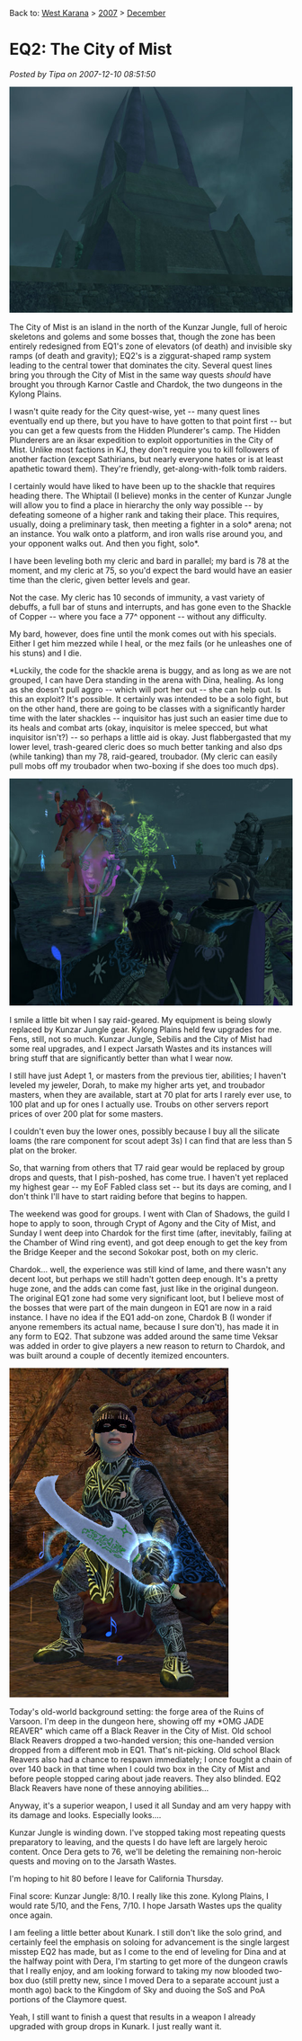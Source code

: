 Back to: [West Karana](/posts/westkarana.md) > [2007](/posts/2007/westkarana.md) > [December](./westkarana.md)
# EQ2: The City of Mist

*Posted by Tipa on 2007-12-10 08:51:50*

![everquest2-2007-12-09-03-07-19-93.jpg](../../../uploads/2007/12/everquest2-2007-12-09-03-07-19-93.jpg)

The City of Mist is an island in the north of the Kunzar Jungle, full of heroic skeletons and golems and some bosses that, though the zone has been entirely redesigned from EQ1's zone of elevators (of death) and invisible sky ramps (of death and gravity); EQ2's is a ziggurat-shaped ramp system leading to the central tower that dominates the city. Several quest lines bring you through the City of Mist in the same way quests *should* have brought you through Karnor Castle and Chardok, the two dungeons in the Kylong Plains.

I wasn't quite ready for the City quest-wise, yet -- many quest lines eventually end up there, but you have to have gotten to that point first -- but you can get a few quests from the Hidden Plunderer's camp. The Hidden Plunderers are an iksar expedition to exploit opportunities in the City of Mist. Unlike most factions in KJ, they don't require you to kill followers of another faction (except Sathirians, but nearly everyone hates or is at least apathetic toward them). They're friendly, get-along-with-folk tomb raiders.

I certainly would have liked to have been up to the shackle that requires heading there. The Whiptail (I believe) monks in the center of Kunzar Jungle will allow you to find a place in hierarchy the only way possible -- by defeating someone of a higher rank and taking their place. This requires, usually, doing a preliminary task, then meeting a fighter in a solo* arena; not an instance. You walk onto a platform, and iron walls rise around you, and your opponent walks out. And then you fight, solo*.

I have been leveling both my cleric and bard in parallel; my bard is 78 at the moment, and my cleric at 75, so you'd expect the bard would have an easier time than the cleric, given better levels and gear.

Not the case. My cleric has 10 seconds of immunity, a vast variety of debuffs, a full bar of stuns and interrupts, and has gone even to the Shackle of Copper -- where you face a 77^ opponent -- without any difficulty.

My bard, however, does fine until the monk comes out with his specials. Either I get him mezzed while I heal, or the mez fails (or he unleashes one of his stuns) and I die. 

*Luckily, the code for the shackle arena is buggy, and as long as we are not grouped, I can have Dera standing in the arena with Dina, healing. As long as she doesn't pull aggro -- which will port her out -- she can help out. Is this an exploit? It's possible. It certainly was intended to be a solo fight, but on the other hand, there are going to be classes with a significantly harder time with the later shackles -- inquisitor has just such an easier time due to its heals and combat arts (okay, inquisitor is melee specced, but what inquisitor isn't?) -- so perhaps a little aid is okay. Just flabbergasted that my lower level, trash-geared cleric does so much better tanking and also dps (while tanking) than my 78, raid-geared, troubador. (My cleric can easily pull mobs off my troubador when two-boxing if she does too much dps).

![everquest2-2007-12-09-02-05-56-78.jpg](../../../uploads/2007/12/everquest2-2007-12-09-02-05-56-78.jpg)

I smile a little bit when I say raid-geared. My equipment is being slowly replaced by Kunzar Jungle gear. Kylong Plains held few upgrades for me. Fens, still, not so much. Kunzar Jungle, Sebilis and the City of Mist had some real upgrades, and I expect Jarsath Wastes and its instances will bring stuff that are significantly better than what I wear now. 

I still have just Adept 1, or masters from the previous tier, abilities; I haven't leveled my jeweler, Dorah, to make my higher arts yet, and troubador masters, when they are available, start at 70 plat for arts I rarely ever use, to 100 plat and up for ones I actually use. Troubs on other servers report prices of over 200 plat for some masters.

I couldn't even buy the lower ones, possibly because I buy all the silicate loams (the rare component for scout adept 3s) I can find that are less than 5 plat on the broker.

So, that warning from others that T7 raid gear would be replaced by group drops and quests, that I pish-poshed, has come true. I haven't yet replaced my highest gear -- my EoF Fabled class set -- but its days are coming, and I don't think I'll have to start raiding before that begins to happen.

The weekend was good for groups. I went with Clan of Shadows, the guild I hope to apply to soon, through Crypt of Agony and the City of Mist, and Sunday I went deep into Chardok for the first time (after, inevitably, failing at the Chamber of Wind ring event), and got deep enough to get the key from the Bridge Keeper and the second Sokokar post, both on my cleric.

Chardok... well, the experience was still kind of lame, and there wasn't any decent loot, but perhaps we still hadn't gotten deep enough. It's a pretty huge zone, and the adds can come fast, just like in the original dungeon. The original EQ1 zone had some very significant loot, but I believe most of the bosses that were part of the main dungeon in EQ1 are now in a raid instance. I have no idea if the EQ1 add-on zone, Chardok B (I wonder if anyone remembers its actual name, because I sure don't), has made it in any form to EQ2. That subzone was added around the same time Veksar was added in order to give players a new reason to return to Chardok, and was built around a couple of decently itemized encounters.

![everquest2-2007-12-10-06-54-14-89.jpg](../../../uploads/2007/12/everquest2-2007-12-10-06-54-14-89.jpg)

Today's old-world background setting: the forge area of the Ruins of Varsoon. I'm deep in the dungeon here, showing off my *OMG JADE REAVER" which came off a Black Reaver in the City of Mist. Old school Black Reavers dropped a two-handed version; this one-handed version dropped from a different mob in EQ1. That's nit-picking. Old school Black Reavers also had a chance to respawn immediately; I once fought a chain of over 140 back in that time when I could two box in the City of Mist and before people stopped caring about jade reavers. They also blinded. EQ2 Black Reavers have none of these annoying abilities...

Anyway, it's a superior weapon, I used it all Sunday and am very happy with its damage and looks. Especially looks....

Kunzar Jungle is winding down. I've stopped taking most repeating quests preparatory to leaving, and the quests I do have left are largely heroic content. Once Dera gets to 76, we'll be deleting the remaining non-heroic quests and moving on to the Jarsath Wastes.

I'm hoping to hit 80 before I leave for California Thursday.

Final score: Kunzar Jungle: 8/10. I really like this zone. Kylong Plains, I would rate 5/10, and the Fens, 7/10. I hope Jarsath Wastes ups the quality once again.

I am feeling a little better about Kunark. I still don't like the solo grind, and certainly feel the emphasis on soloing for advancement is the single largest misstep EQ2 has made, but as I come to the end of leveling for Dina and at the halfway point with Dera, I'm starting to get more of the dungeon crawls that I really enjoy, and am looking forward to taking my now blooded two-box duo (still pretty new, since I moved Dera to a separate account just a month ago) back to the Kingdom of Sky and duoing the SoS and PoA portions of the Claymore quest.

Yeah, I still want to finish a quest that results in a weapon I already upgraded with group drops in Kunark. I just really want it.

